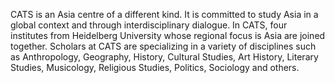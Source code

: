 CATS is an Asia centre of a different kind. It is committed to study Asia in a global context and through interdisciplinary dialogue. In CATS, four institutes from Heidelberg University whose regional focus is Asia are joined together. Scholars at CATS are specializing in a variety of disciplines such as Anthropology, Geography, History, Cultural Studies, Art History, Literary Studies, Musicology, Religious Studies, Politics, Sociology and others.
